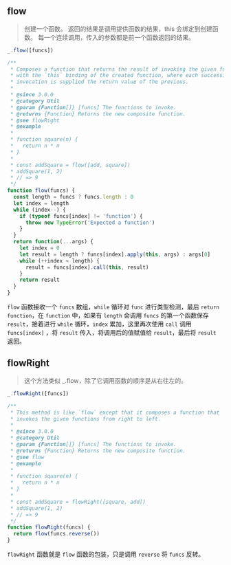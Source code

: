 ## flow

> 创建一个函数。 返回的结果是调用提供函数的结果，this 会绑定到创建函数。 每一个连续调用，传入的参数都是前一个函数返回的结果。

```js
_.flow([funcs])
```

```js
/**
 * Composes a function that returns the result of invoking the given functions
 * with the `this` binding of the created function, where each successive
 * invocation is supplied the return value of the previous.
 *
 * @since 3.0.0
 * @category Util
 * @param {Function[]} [funcs] The functions to invoke.
 * @returns {Function} Returns the new composite function.
 * @see flowRight
 * @example
 *
 * function square(n) {
 *   return n * n
 * }
 *
 * const addSquare = flow([add, square])
 * addSquare(1, 2)
 * // => 9
 */
function flow(funcs) {
  const length = funcs ? funcs.length : 0
  let index = length
  while (index--) {
    if (typeof funcs[index] != 'function') {
      throw new TypeError('Expected a function')
    }
  }
  return function(...args) {
    let index = 0
    let result = length ? funcs[index].apply(this, args) : args[0]
    while (++index < length) {
      result = funcs[index].call(this, result)
    }
    return result
  }
}
```

`flow` 函数接收一个 `funcs` 数组，`while` 循环对 `func` 进行类型检测，最后 `return function`，在 `function` 中，如果有 `length` 会调用 `funcs` 的第一个函数保存 `result`，接着进行 `while` 循环，`index` 累加，这里再次使用 `call` 调用 `funcs[index]` ，将 `result` 传入，将调用后的值赋值给 `result`，最后将 `result` 返回。

## flowRight

> 这个方法类似 _.flow，除了它调用函数的顺序是从右往左的。

```js
_.flowRight([funcs])
```

```js
/**
 * This method is like `flow` except that it composes a function that
 * invokes the given functions from right to left.
 *
 * @since 3.0.0
 * @category Util
 * @param {Function[]} [funcs] The functions to invoke.
 * @returns {Function} Returns the new composite function.
 * @see flow
 * @example
 *
 * function square(n) {
 *   return n * n
 * }
 *
 * const addSquare = flowRight([square, add])
 * addSquare(1, 2)
 * // => 9
 */
function flowRight(funcs) {
  return flow(funcs.reverse())
}
```

`flowRight` 函数就是 `flow` 函数的包装，只是调用 `reverse` 将 `funcs` 反转。
